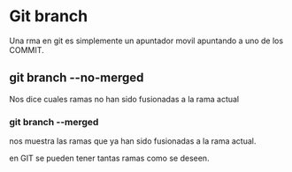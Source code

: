 # Git branch
Una rma en git es simplemente un apuntador movil apuntando a uno de los COMMIT.

## git branch --no-merged
Nos dice cuales ramas no han sido fusionadas a la rama actual

### git branch --merged
nos muestra las ramas que ya han sido fusionadas a la rama actual.

en GIT se pueden tener tantas ramas como se deseen.

